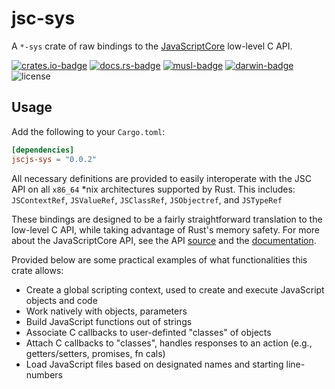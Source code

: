 # jsc-sys
A `*-sys` crate of raw bindings to the [JavaScriptCore][1] low-level C API.

[![crates.io-badge]][crates.io] [![docs.rs-badge]][docs.rs]
[![musl-badge]][musl-build] [![darwin-badge]][darwin-build]
![license]

[crates.io]: https://crates.io/crates/jscjs-sys
[crates.io-badge]:  https://img.shields.io/crates/v/jscjs-sys.svg

[docs.rs]: https://docs.rs/jscjs-js
[docs.rs-badge]: https://docs.rs/jscjs-js/badge.svg

[musl-build]: https://github.com/drtychai/jsc-sys/actions?query=workflow:musl
[musl-badge]: https://github.com/drtychai/jsc-sys/workflows/musl/badge.svg

[darwin-build]: https://github.com/drtychai/jsc-sys/actions?query=workflow:darwin
[darwin-badge]: https://github.com/drtychai/jsc-sys/workflows/darwin/badge.svg

[license]: https://img.shields.io/crates/l/jscjs-sys.svg

## Usage
Add the following to your `Cargo.toml`:

```toml
[dependencies]
jscjs-sys = "0.0.2"
```

All necessary definitions are provided to easily interoperate with the JSC API on all `x86_64` *nix
architectures supported by Rust. This includes: `JSContextRef`, `JSValueRef`, `JSClassRef`, `JSObjectref`, and `JSTypeRef`

These bindings are designed to be a fairly straightforward translation to the low-level C API,
while taking advantage of Rust's memory safety. For more about the JavaScriptCore API, see the
API [source][2] and the [documentation][3].

Provided below are some practical examples of what functionalities this crate allows:
  - Create a global scripting context, used to create and execute JavaScript objects and code
  - Work natively with objects, parameters
  - Build JavaScript functions out of strings
  - Associate C callbacks to user-definted "classes" of objects
  - Attach C callbacks to "classes", handles responses to an action (e.g., getters/setters, promises, fn cals)
  - Load JavaScript files based on designated names and starting line-numbers

[1]: https://trac.webkit.org/wiki/JavaScriptCore
[2]: https://github.com/WebKit/webkit/tree/master/Source/JavaScriptCore/API
[3]: https://developer.apple.com/documentation/javascriptcore